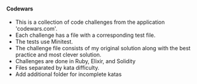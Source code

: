 #### Codewars

- This is a collection of code challenges from the application 'codewars.com'. 
- Each challenge has a file with a corresponding test file. 
- The tests use Minitest. 
- The challenge file consists of my original solution along with the best practice and most clever solution. 
- Challenges are done in Ruby, Elixir, and Solidity
- Files separated by kata difficulty. 
- Add additional folder for incomplete katas
